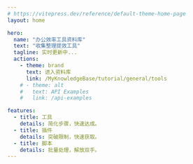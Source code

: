 ```yaml
---
# https://vitepress.dev/reference/default-theme-home-page
layout: home

hero:
  name: "办公效率工具资料库"
  text: "收集整理提效工具"
  tagline: 实时更新中...
  actions:
    - theme: brand
      text: 进入资料库
      link: /MyKnowledgeBase/tutorial/general/tools
    # - theme: alt
    #   text: API Examples
    #   link: /api-examples

features:
  - title: 工具
    details: 简化步骤，快速达成。
  - title: 插件
    details: 突破限制，快速获取。
  - title: 脚本
    details: 批量处理，解放双手。
---
```


